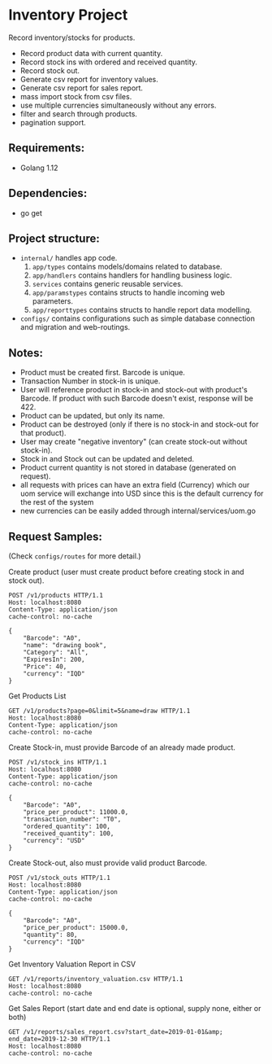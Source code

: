 # Inventory Project

Record inventory/stocks for products.

- Record product data with current quantity.
- Record stock ins with ordered and received quantity.
- Record stock out.
- Generate csv report for inventory values.
- Generate csv report for sales report.
- mass import stock from csv files.
- use multiple currencies simultaneously without any errors.
- filter and search through products.
- pagination support.

## Requirements:

- Golang 1.12

## Dependencies:

- go get

## Project structure:

- `internal/` handles app code.
  1. `app/types` contains models/domains related to database.
  2. `app/handlers` contains handlers for handling business logic.
  3. `services` contains generic reusable services.
  4. `app/paramstypes` contains structs to handle incoming web parameters.
  5. `app/reporttypes` contains structs to handle report data modelling.
- `configs/` contains configurations such as simple database connection and migration and web-routings.

## Notes:

- Product must be created first. Barcode is unique.
- Transaction Number in stock-in is unique.
- User will reference product in stock-in and stock-out with product's Barcode. If product with such Barcode doesn't exist, response will be 422.
- Product can be updated, but only its name.
- Product can be destroyed (only if there is no stock-in and stock-out for that product).
- User may create "negative inventory" (can create stock-out without stock-in).
- Stock in and Stock out can be updated and deleted.
- Product current quantity is not stored in database (generated on request).
- all requests with prices can have an extra field (Currency) which our uom service will exchange into USD since this is the default currency for the rest of the system
- new currencies can be easily added through internal/services/uom.go

## Request Samples:

(Check `configs/routes` for more detail.)

Create product (user must create product before creating stock in and stock out).

```
POST /v1/products HTTP/1.1
Host: localhost:8080
Content-Type: application/json
cache-control: no-cache

{
	"Barcode": "A0",
	"name": "drawing book",
	"Category": "All",
	"ExpiresIn": 200,
	"Price": 40,
	"currency": "IQD"
}
```

Get Products List

```
GET /v1/products?page=0&limit=5&name=draw HTTP/1.1
Host: localhost:8080
Content-Type: application/json
cache-control: no-cache
```

Create Stock-in, must provide Barcode of an already made product.

```
POST /v1/stock_ins HTTP/1.1
Host: localhost:8080
Content-Type: application/json
cache-control: no-cache

{
	"Barcode": "A0",
	"price_per_product": 11000.0,
	"transaction_number": "T0",
	"ordered_quantity": 100,
	"received_quantity": 100,
	"currency": "USD"
}
```

Create Stock-out, also must provide valid product Barcode.

```
POST /v1/stock_outs HTTP/1.1
Host: localhost:8080
Content-Type: application/json
cache-control: no-cache

{
	"Barcode": "A0",
	"price_per_product": 15000.0,
	"quantity": 80,
	"currency": "IQD"
}
```

Get Inventory Valuation Report in CSV

```
GET /v1/reports/inventory_valuation.csv HTTP/1.1
Host: localhost:8080
cache-control: no-cache
```

Get Sales Report (start date and end date is optional, supply none, either or both)

```
GET /v1/reports/sales_report.csv?start_date=2019-01-01&amp; end_date=2019-12-30 HTTP/1.1
Host: localhost:8080
cache-control: no-cache

```

